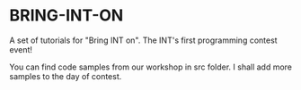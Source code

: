 # BRING-INT-ON
A set of tutorials for "Bring INT on". The INT's first programming contest event!

You can find code samples from our workshop in src folder.
I shall add more samples to the day of contest.
